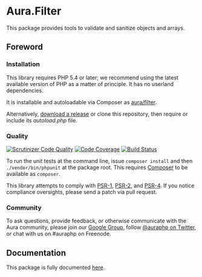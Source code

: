# Aura.Filter

This package provides tools to validate and sanitize objects and arrays.

## Foreword

### Installation

This library requires PHP 5.4 or later; we recommend using the latest available version of PHP as a matter of principle. It has no userland dependencies.

It is installable and autoloadable via Composer as [aura/filter](https://packagist.org/packages/aura/filter).

Alternatively, [download a release](https://github.com/auraphp/Aura.Filter/releases) or clone this repository, then require or include its _autoload.php_ file.

### Quality

[![Scrutinizer Code Quality](https://scrutinizer-ci.com/g/auraphp/Aura.Filter/badges/quality-score.png?b=2.x)](https://scrutinizer-ci.com/g/auraphp/Aura.Filter/)
[![Code Coverage](https://scrutinizer-ci.com/g/auraphp/Aura.Filter/badges/coverage.png?b=2.x)](https://scrutinizer-ci.com/g/auraphp/Aura.Filter/)
[![Build Status](https://travis-ci.org/auraphp/Aura.Filter.png?branch=2.x)](https://travis-ci.org/auraphp/Aura.Filter)

To run the unit tests at the command line, issue `composer install` and then `./vendor/bin/phpunit` at the package root. This requires [Composer](http://getcomposer.org/) to be available as `composer`.

This library attempts to comply with [PSR-1][], [PSR-2][], and [PSR-4][]. If
you notice compliance oversights, please send a patch via pull request.

[PSR-1]: https://github.com/php-fig/fig-standards/blob/master/accepted/PSR-1-basic-coding-standard.md
[PSR-2]: https://github.com/php-fig/fig-standards/blob/master/accepted/PSR-2-coding-style-guide.md
[PSR-4]: https://github.com/php-fig/fig-standards/blob/master/accepted/PSR-4-autoloader.md

### Community

To ask questions, provide feedback, or otherwise communicate with the Aura
community, please join our [Google Group](http://groups.google.com/group/auraphp),
follow [@auraphp on Twitter](http://twitter.com/auraphp), or chat with us
on #auraphp on Freenode.

## Documentation

This package is fully documented [here](./docs/index.md).
